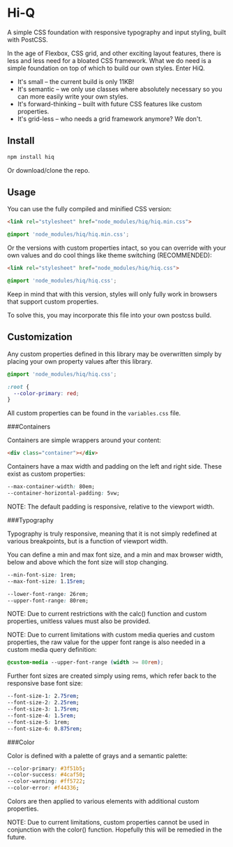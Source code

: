 # Hi-Q
A simple CSS foundation with responsive typography and input styling, built with PostCSS.


In the age of Flexbox, CSS grid, and other exciting layout features, there is less and less need for a bloated CSS framework. What we do need is a simple foundation on top of which to build our own styles. Enter HiQ.

* It's small – the current build is only 11KB!
* It's semantic – we only use classes where absolutely necessary so you can more easily write your own styles.
* It's forward-thinking – built with future CSS features like custom properties.
* It's grid-less – who needs a grid framework anymore? We don't.

## Install

```sh
npm install hiq
```

Or download/clone the repo.

## Usage

You can use the fully compiled and minified CSS version:

```html
<link rel="stylesheet" href="node_modules/hiq/hiq.min.css">
```
```css
@import 'node_modules/hiq/hiq.min.css';
```

Or the versions with custom properties intact, so you can override with your own values and do cool things like theme switching (RECOMMENDED):

```html
<link rel="stylesheet" href="node_modules/hiq/hiq.css">
```
```css
@import 'node_modules/hiq/hiq.css';
```

Keep in mind that with this version, styles will only fully work in browsers that support custom properties.

To solve this, you may incorporate this file into your own postcss build.

## Customization

Any custom properties defined in this library may be overwritten simply by placing your own property values after this library.

```css
@import 'node_modules/hiq/hiq.css';

:root {
  --color-primary: red;
}
```

All custom properties can be found in the `variables.css` file.

###Containers

Containers are simple wrappers around your content:

```html
<div class="container"></div>
```

Containers have a max width and padding on the left and right side. These exist as custom properties:

```css
--max-container-width: 80em;
--container-horizontal-padding: 5vw;
```

NOTE: The default padding is responsive, relative to the viewport width.

###Typography

Typography is truly responsive, meaning that it is not simply redefined at various breakpoints, but is a function of viewport width.

You can define a min and max font size, and a min and max browser width, below and above which the font size will stop changing.

```css
--min-font-size: 1rem;
--max-font-size: 1.15rem;

--lower-font-range: 26rem;
--upper-font-range: 80rem;
```

NOTE: Due to current restrictions with the calc() function and custom properties, unitless values must also be provided.

NOTE: Due to current limitations with custom media queries and custom properties, the raw value for the upper font range is also needed in a custom media query definition:

```css
@custom-media --upper-font-range (width >= 80rem);
```

Further font sizes are created simply using rems, which refer back to the responsive base font size:

```css
--font-size-1: 2.75rem;
--font-size-2: 2.25rem;
--font-size-3: 1.75rem;
--font-size-4: 1.5rem;
--font-size-5: 1rem;
--font-size-6: 0.875rem;
```

###Color

Color is defined with a palette of grays and a semantic palette:

```css
--color-primary: #3f51b5;
--color-success: #4caf50;
--color-warning: #ff5722;
--color-error: #f44336;
```

Colors are then applied to various elements with additional custom properties.

NOTE: Due to current limitations, custom properties cannot be used in conjunction with the color() function. Hopefully this will be remedied in the future.
